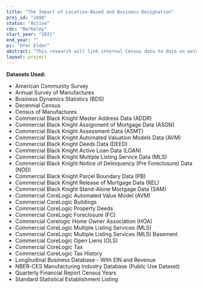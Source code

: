 ```yaml
---
title: "The Impact of Location-Based and Business Designation"
proj_id: "2498"
status: "Active"
rdc: "Berkeley"
start_year: "2021"
end_year: ""
pi: "Ofer Eldar"
abstract: "This research will link internal Census data to data on external, location-based designations - area-level treatments applied to particular geographic areas - to analyze area-level development and economic growth measures before and after the application of these treatments. Treatment regions will be compared to non-treatment regions. Treatments to be studied take the form of various designations as part of efforts to spur investment or access to credit. These designations have been prevalent since 1994, when the first round of the Empowerment Zone program was implemented. Empowerment Zones and similar location-based designations have existed regularly since the early 1990s and continue to be relevant today. The researchers will study the effects of various location-based designations over the last 30 years on outcomes such as the number of jobs, average earnings per worker, the number of start-up establishments, total factor productivity (TFP), and labor productivity. The researchers will investigate both localized direct effects and indirect spillovers."
layout: project
---
```


**Datasets Used:**

  - American Community Survey 
  - Annual Survey of Manufactures 
  - Business Dynamics Statistics (BDS) 
  - Decennial Census 
  - Census of Manufactures 
  - Commercial Black Knight Master Address Data (ADDR) 
  - Commercial Black Knight Assignment of Mortgage Data (ASGN) 
  - Commercial Black Knight Assessment Data (ASMT) 
  - Commercial Black Knight Automated Valuation Models Data (AVM) 
  - Commercial Black Knight Deeds Data (DEED) 
  - Commercial Black Knight Active Loan Data (LOAN) 
  - Commercial Black Knight Multiple Listing Service Data (MLS) 
  - Commercial Black Knight Notice of Delinquency (Pre Foreclosure) Data (NOD) 
  - Commercial Black Knight Parcel Boundary Data (PB) 
  - Commercial Black Knight Release of Mortgage Data (REL) 
  - Commercial Black Knight Stand-Alone Mortgage Data (SAM) 
  - Commercial CoreLogic Automated Value Model (AVM) 
  - Commercial CoreLogic Buildings 
  - Commercial CoreLogic Property Deeds 
  - Commercial CoreLogic Foreclosure (FC) 
  - Commercial Corelogic Home Owner Association (HOA) 
  - Commercial CoreLogic Multiple Listing Services (MLS) 
  - Commercial CoreLogic Multiple Listing Services (MLS) Basement 
  - Commercial CoreLogic Open Liens (OLS) 
  - Commercial CoreLogic Tax 
  - Commercial CoreLogic Tax History 
  - Longitudinal Business Database - With EIN and Revenue 
  - NBER-CES Manufacturing Industry Database (Public Use Dataset) 
  - Quarterly Financial Report Census Years 
  - Standard Statistical Establishment Listing 

